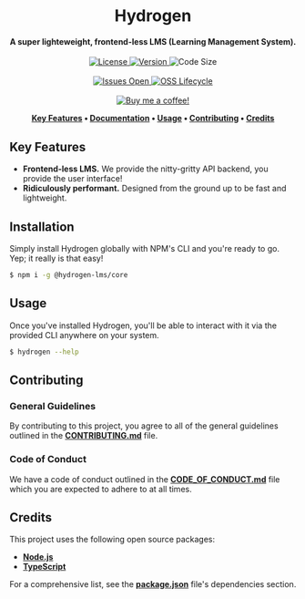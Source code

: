 <h1 align="center">
  Hydrogen
</h1>

<h4 align="center">A super lighteweight, frontend-less LMS (Learning Management System).</h4>

<p align="center">
  <a href="LICENSE">
    <img src="https://img.shields.io/github/license/lukecarr/hydrogen?color=4a00e0&style=for-the-badge" alt="License" />
  </a>
  <a href="https://github.com/lukecarr/hydrogen/releases">
    <img src="https://img.shields.io/github/package-json/v/lukecarr/hydrogen/master?label=Stable&style=for-the-badge" alt="Version" />
  </a>
  <img src="https://img.shields.io/github/languages/code-size/lukecarr/hydrogen?style=for-the-badge" alt="Code Size" />
  <br><br>
  <a href="https://github.com/lukecarr/hydrogen/issues">
    <img src="https://img.shields.io/github/issues/lukecarr/hydrogen?style=for-the-badge" alt="Issues Open" />
  </a>
  <a href="https://github.com/lukecarr/hydrogen/blob/master/OSSMETADATA">
    <img src="https://img.shields.io/osslifecycle/lukecarr/hydrogen?style=for-the-badge" alt="OSS Lifecycle" />
  </a>
  <br><br>
  <a href="https://ko-fi.com/lukecarr">
    <img src="https://www.ko-fi.com/img/githubbutton_sm.svg" alt="Buy me a coffee!" />
  </a>
</p>

<p align="center">
  <strong>
    <a href="#key-features">Key Features</a> •
    <a href="https://hydrogen.lukecarr.dev">Documentation</a> •
    <a href="#usage">Usage</a> •
    <a href="#contributing">Contributing</a> •
    <a href="#credits">Credits</a>
  </strong>
</p>

## Key Features

- **Frontend-less LMS.** We provide the nitty-gritty API backend, you provide the user interface!
- **Ridiculously performant.** Designed from the ground up to be fast and lightweight.

## Installation

Simply install Hydrogen globally with NPM's CLI and you're ready to go. Yep; it really is that easy!

```bash
$ npm i -g @hydrogen-lms/core
```

## Usage

Once you've installed Hydrogen, you'll be able to interact with it via the provided CLI anywhere on your system.

```bash
$ hydrogen --help
```

## Contributing

### General Guidelines

By contributing to this project, you agree to all of the general guidelines outlined in the **[CONTRIBUTING.md](CONTRIBUTING.md)** file.

### Code of Conduct

We have a code of conduct outlined in the **[CODE_OF_CONDUCT.md](CODE_OF_CONDUCT.md)** file which you are expected to adhere to at all times.

## Credits

This project uses the following open source packages:

- **[Node.js](https://nodejs.org)**
- **[TypeScript](https://www.typescriptlang.org)**

For a comprehensive list, see the **[package.json](package.json)** file's dependencies section.
